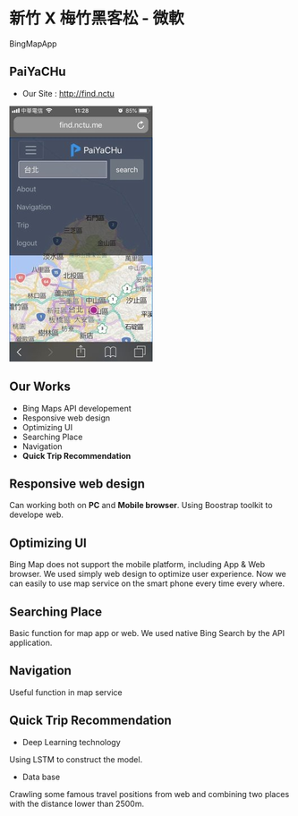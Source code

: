 新竹 X 梅竹黑客松 - 微軟
========================

BingMapApp

PaiYaCHu
-----------------------
- Our Site : http://find.nctu
  
![image](https://github.com/CharlesYSH/BingMapApp/blob/master/demo1.jpg?raw=true)

Our Works
-----------------------
- Bing Maps API developement
- Responsive web design
- Optimizing UI 
- Searching Place
- Navigation
- **Quick Trip Recommendation**

Responsive web design
-----------------------
Can working both on **PC** and **Mobile browser**. Using Boostrap toolkit to develope web.

Optimizing UI
-----------------------
Bing Map does not support the mobile platform, including App & Web browser.
 We used simply web design to optimize user experience. Now we can easily to use map service on the smart phone every time every where.

Searching Place
-----------------------
Basic function for map app or web. We used native Bing Search by the API application.

Navigation
-----------------------
Useful function in map service

Quick Trip Recommendation
-----------------------
- Deep Learning technology

Using LSTM to construct the model.

- Data base

Crawling some famous travel positions from web and combining two places with the distance lower than 2500m.


